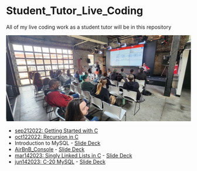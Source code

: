 # Student_Tutor_Live_Coding
All of my live coding work as a student tutor will be in this repository

<img src="https://raw.githubusercontent.com/bsbanotto/Student_Tutor_Live_Coding/main/Images/image000001.jpg" title="LiveCode" alt="LiveCode"/>

- <a href="https://github.com/bsbanotto/Student_Tutor_Live_Coding/tree/main/sep212022">sep212022: Getting Started with C</a>
- <a href="https://github.com/bsbanotto/Student_Tutor_Live_Coding/tree/main/oct122022">oct122022: Recursion in C</a>
- Introduction to MySQL - <a href="https://docs.google.com/presentation/d/1tYabiK34JEIz597PoZ5_wAsBsF0WE9OBC3yMx8Y4Gnk/edit?usp=sharing">Slide Deck</a>
- <a href="https://github.com/bsbanotto/Student_Tutor_Live_Coding/tree/main/AirBnB_Console">AirBnB_Console</a> - <a href="https://docs.google.com/presentation/d/1aqmkpuygVJZFq8MaVDUN9bdbhC86diIt8XZOyDfSDcY/edit?usp=sharing">Slide Deck</a>
- <a href="https://github.com/bsbanotto/Student_Tutor_Live_Coding/tree/main/mar142023">mar142023: Singly Linked Lists in C</a> - <a href="https://docs.google.com/presentation/d/1XfIiSFBG5tR7DUsEf3_dFCY4vPDKzmHHFeXucpl3q3k/edit?usp=sharing">Slide Deck</a>
- <a href="https://github.com/bsbanotto/Student_Tutor_Live_Coding/tree/main/jun142023">jun142023: C-20 MySQL</a> - <a href="https://docs.google.com/presentation/d/13bjJzGrn9rWrNtmuKVGWPuaHq9w3Pu3kBlJnuCNqgwI/edit?usp=sharing">Slide Deck</a>
